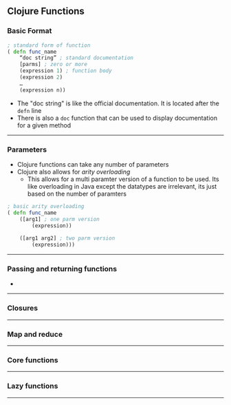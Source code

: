 ## Clojure Functions
### Basic Format
```Clojure
; standard form of function 
( defn func_name 
	“doc string” ; standard documentation 
	[parms] ; zero or more 
	(expression 1) ; function body 
	(expression 2)
	… 
	(expression n))
```
- The "doc string" is like the official documentation. It is located after the `defn` line
- There is also a `doc` function that can be used to display documentation for a given method
---
### Parameters
- Clojure functions can take any number of parameters
- Clojure also allows for _arity overloading_
	- This allows for a multi paramter version of a function to be used. Its like overloading in Java except the datatypes are irrelevant, its just based on the number of paramters
```Clojure
; basic arity overloading 
( defn func_name
	([arg1] ; one parm version 
		(expression)) 
		
	([arg1 arg2] ; two parm version 
		(expression)))
```
---
### Passing and returning functions
- 
---
### Closures
---
### Map and reduce
---
### Core functions
---
### Lazy functions
--- 